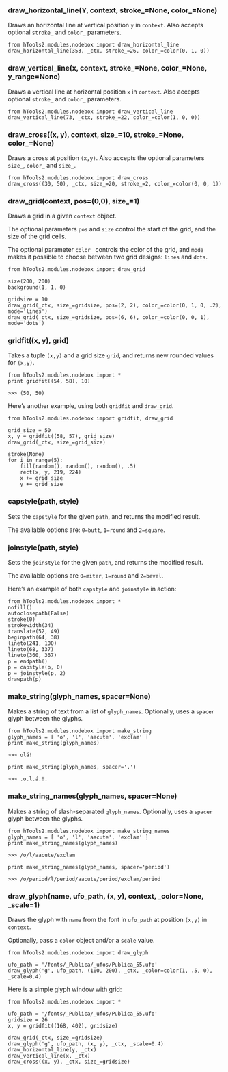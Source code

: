 ### draw\_horizontal\_line(Y, context, stroke\_=None, color\_=None)

Draws an horizontal line at vertical position `y` in `context`. Also accepts optional `stroke_` and `color_` parameters.

    from hTools2.modules.nodebox import draw_horizontal_line
    draw_horizontal_line(353, _ctx, stroke_=26, color_=color(0, 1, 0))

### draw\_vertical\_line(x, context, stroke\_=None, color\_=None, y\_range=None)

Draws a vertical line at horizontal position `x` in `context`. Also accepts optional `stroke_` and `color_` parameters.

    from hTools2.modules.nodebox import draw_vertical_line
    draw_vertical_line(73, _ctx, stroke_=22, color_=color(1, 0, 0))

### draw\_cross((x, y), context, size\_=10, stroke\_=None, color\_=None)

Draws a cross at position `(x,y)`. Also accepts the optional parameters `size_`, `color_` and `size_`.

    from hTools2.modules.nodebox import draw_cross
    draw_cross((30, 50), _ctx, size_=20, stroke_=2, color_=color(0, 0, 1))

### draw\_grid(context, pos=(0,0), size\_=1)

Draws a grid in a given `context` object.

The optional parameters `pos` and `size` control the start of the grid, and the size of the grid cells.

The optional parameter `color_` controls the color of the grid, and `mode` makes it possible to choose between two grid designs: `lines` and `dots`.

    from hTools2.modules.nodebox import draw_grid

    size(200, 200)
    background(1, 1, 0)

    gridsize = 10
    draw_grid(_ctx, size_=gridsize, pos=(2, 2), color_=color(0, 1, 0, .2), mode='lines')
    draw_grid(_ctx, size_=gridsize, pos=(6, 6), color_=color(0, 0, 1), mode='dots')

### gridfit((x, y), grid)

Takes a tuple `(x,y)` and a grid size `grid`, and returns new rounded values for `(x,y)`.

    from hTools2.modules.nodebox import *
    print gridfit((54, 58), 10)

    >>> (50, 50)

Here’s another example, using both `gridfit` and `draw_grid`.

    from hTools2.modules.nodebox import gridfit, draw_grid

    grid_size = 50
    x, y = gridfit((58, 57), grid_size)
    draw_grid(_ctx, size_=grid_size)

    stroke(None)
    for i in range(5):
        fill(random(), random(), random(), .5)
        rect(x, y, 219, 224)
        x += grid_size
        y += grid_size

### capstyle(path, style)

Sets the `capstyle` for the given `path`, and returns the modified result.

The available options are: `0=butt`, `1=round` and `2=square`.

### joinstyle(path, style)

Sets the `joinstyle` for the given `path`, and returns the modified result.

The available options are `0=miter`, `1=round` and `2=bevel`.

Here’s an example of both `capstyle` and `joinstyle` in action:

    from hTools2.modules.nodebox import *
    nofill()
    autoclosepath(False)
    stroke(0)
    strokewidth(34)
    translate(52, 49)
    beginpath(64, 38)
    lineto(241, 100)
    lineto(68, 337)
    lineto(360, 367)
    p = endpath()
    p = capstyle(p, 0)
    p = joinstyle(p, 2)
    drawpath(p)

### make_string(glyph_names, spacer=None)

Makes a string of text from a list of `glyph_names`. Optionally, uses a `spacer` glyph between the glyphs.

    from hTools2.modules.nodebox import make_string
    glyph_names = [ 'o', 'l', 'aacute', 'exclam' ]
    print make_string(glyph_names)

    >>> olá!

    print make_string(glyph_names, spacer='.')

    >>> .o.l.á.!.

### make_string_names(glyph_names, spacer=None)

Makes a string of slash-separated `glyph_names`. Optionally, uses a `spacer` glyph between the glyphs.

    from hTools2.modules.nodebox import make_string_names
    glyph_names = [ 'o', 'l', 'aacute', 'exclam' ]
    print make_string_names(glyph_names)

    >>> /o/l/aacute/exclam

    print make_string_names(glyph_names, spacer='period')

    >>> /o/period/l/period/aacute/period/exclam/period

### draw\_glyph(name, ufo\_path, (x, y), context, \_color=None, \_scale=1)

Draws the glyph with `name` from the font in `ufo_path` at position `(x,y)` in `context`.

Optionally, pass a `color` object and/or a `scale` value.

    from hTools2.modules.nodebox import draw_glyph

    ufo_path = '/fonts/_Publica/_ufos/Publica_55.ufo'
    draw_glyph('g', ufo_path, (100, 200), _ctx, _color=color(1, .5, 0), _scale=0.4)

Here is a simple glyph window with grid:

    from hTools2.modules.nodebox import *

    ufo_path = '/fonts/_Publica/_ufos/Publica_55.ufo'
    gridsize = 26
    x, y = gridfit((168, 402), gridsize)

    draw_grid(_ctx, size_=gridsize)
    draw_glyph('g', ufo_path, (x, y), _ctx, _scale=0.4)
    draw_horizontal_line(y, _ctx)
    draw_vertical_line(x, _ctx)
    draw_cross((x, y), _ctx, size_=gridsize)

